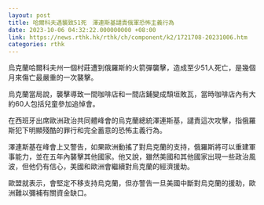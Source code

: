 ```yaml
---
layout: post
title: 哈爾科夫遇襲致51死　澤連斯基譴責俄軍恐怖主義行為
date: 2023-10-06 04:32:22.000000000 +08:00
link: https://news.rthk.hk/rthk/ch/component/k2/1721708-20231006.htm
categories: rthk
---
```


烏克蘭哈爾科夫州一個村莊遭到俄羅斯的火箭彈襲擊，造成至少51人死亡，是幾個月來傷亡最嚴重的一次襲擊。

烏克蘭當局說，襲擊導致一間咖啡店和一間店鋪變成頹垣敗瓦，當時咖啡店內有大約60人包括兒童參加追悼會。

在西班牙出席歐洲政治共同體峰會的烏克蘭總統澤連斯基，譴責這次攻擊，指俄羅斯犯下明顯殘酷的罪行和完全蓄意的恐怖主義行為。

澤連斯基在峰會上又警告，如果歐洲動搖了對烏克蘭的支持，俄羅斯將可以重建軍事能力，並在五年內襲擊其他國家。他又說，雖然美國和其他國家出現一些政治風波，但他仍有信心，美國和歐洲會繼續對烏克蘭的經濟援助。

歐盟就表示，會堅定不移支持烏克蘭，但亦警告一旦美國中斷對烏克蘭的援助，歐洲難以彌補有關資金缺口。
